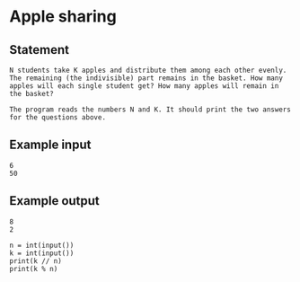 # Apple sharing
## Statement
```
N students take K apples and distribute them among each other evenly. The remaining (the indivisible) part remains in the basket. How many apples will each single student get? How many apples will remain in the basket?

The program reads the numbers N and K. It should print the two answers for the questions above.
```
## Example input
```
6
50
```
## Example output
```
8
2
```
```
n = int(input())
k = int(input())
print(k // n)  
print(k % n)  
```



